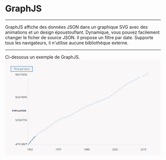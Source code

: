 # GraphJS


*******************


GraphJS affiche des données JSON dans un graphique SVG avec des animations et un design époustouflant.
Dynamique, vous pouvez facilement changer le ficher de source JSON.
Il propose un filtre par date.
Supporte tous les navigateurs, il n'utilise aucune bibliothèque externe.


*******************


Ci-dessous un exemple de GraphJS.
![GraphJS example](./assets/image/example.gif "GraphJS example")
